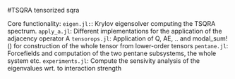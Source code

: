 #TSQRA
tensorized sqra

Core functionality:
`eigen.jl:`: Krylov eigensolver computing the TSQRA spectrum.
`apply_a.jl`: Different implementations for the application of the adjacency operator A
`tensorops.jl`: Application of Q, AE, .. and modal_sum!() for construction of the whole tensor from lower-order tensors
`pentane.jl`: Forcefields and computation of the two pentane subsystems, the whole system etc.
`experiments.jl`: Compute the sensivity analysis of the eigenvalues wrt. to interaction strength
